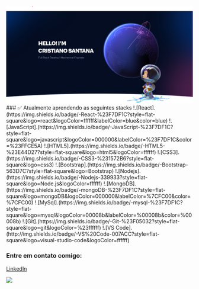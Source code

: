 <img src="./img/github.png"/>
### ✅ Atualmente aprendendo as seguintes stacks
!.[React].(https://img.shields.io/badge/-React-%23F7DF1C?style=flat-square&logo=react&logoColor=ffffff&labelColor=blue&color=blue)
!.[JavaScript].(https://img.shields.io/badge/-JavaScript-%23F7DF1C?style=flat-square&logo=javascript&logoColor=000000&labelColor=%23F7DF1C&color=%23FFCE5A)
!.[HTML5].(https://img.shields.io/badge/-HTML5-%23E44D27?style=flat-square&logo=html5&logoColor=ffffff)
!.[CSS3].(https://img.shields.io/badge/-CSS3-%231572B6?style=flat-square&logo=css3)
!.[Bootstrap].(https://img.shields.io/badge/-Bootstrap-563D7C?style=flat-square&logo=Bootstrap)
!.[Nodejs].(https://img.shields.io/badge/-Nodejs-339933?style=flat-square&logo=Node.js&logoColor=ffffff)
!.[MongoDB].(https://img.shields.io/badge/-mongoDB-%23F7DF1C?style=flat-square&logo=mongoDB&logoColor=000000&labelColor=%7CFC00&color=%7CFC00)
!.[MySql].(https://img.shields.io/badge/-mysql-%23F7DF1C?style=flat-square&logo=mysql&logoColor=00008b&labelColor=%00008b&color=%00008b)
!.[Git].(https://img.shields.io/badge/-Git-%23F05032?style=flat-square&logo=git&logoColor=%23ffffff)
!.[VS Code].(http://img.shields.io/badge/-VS%20Code-007ACC?style=flat-square&logo=visual-studio-code&logoColor=ffffff)

### Entre em contato comigo:
<a href="https://www.linkedin.com/in/cristiano-souza-santana-b3011a119/">LinkedIn</a>


<img width="400px" align="left" src="https://github-readme-stats.vercel.app/api/top-langs/?username=CristianoSantan&hide=html&layout=compact&theme=buefy" />
<!--         <td><img width="495px" align="left" src="https://github-readme-stats.vercel.app/api?username=CristianoSantan&theme=buefy"/></td> --> 




<!-- 
- 🌱 I’m currently learning
- 👯 I’m looking to collaborate on
- 📫 How to reach me:
- ⚡ Fun fact:
-->
